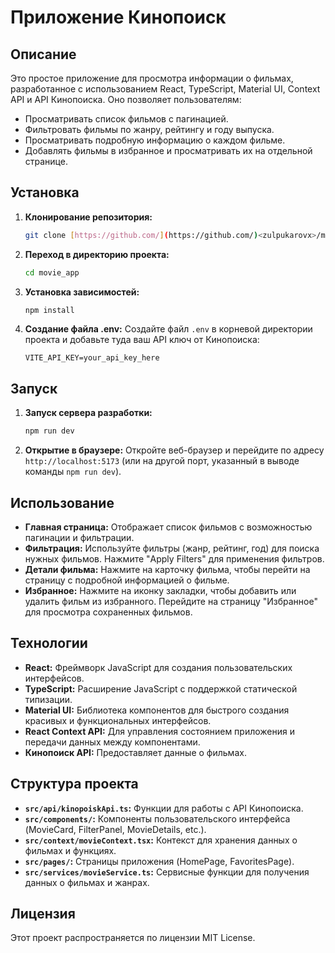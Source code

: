 # Приложение Кинопоиск

## Описание

Это простое приложение для просмотра информации о фильмах, разработанное с использованием React, TypeScript, Material UI, Context API и API Кинопоиска. Оно позволяет пользователям:

*   Просматривать список фильмов с пагинацией.
*   Фильтровать фильмы по жанру, рейтингу и году выпуска.
*   Просматривать подробную информацию о каждом фильме.
*   Добавлять фильмы в избранное и просматривать их на отдельной странице.

## Установка

1.  **Клонирование репозитория:**
    ```bash
    git clone [https://github.com/](https://github.com/)<zulpukarovx>/movie_app.git 
    ```

2.  **Переход в директорию проекта:**
    ```bash
    cd movie_app
    ```

3.  **Установка зависимостей:**
    ```bash
    npm install
    ```

4.  **Создание файла .env:** Создайте файл `.env` в корневой директории проекта и добавьте туда ваш API ключ от Кинопоиска:
    ```
    VITE_API_KEY=your_api_key_here
    ```

## Запуск

1.  **Запуск сервера разработки:**
    ```bash
    npm run dev
    ```

2.  **Открытие в браузере:** Откройте веб-браузер и перейдите по адресу `http://localhost:5173` (или на другой порт, указанный в выводе команды `npm run dev`).

## Использование

*   **Главная страница:** Отображает список фильмов с возможностью пагинации и фильтрации.
*   **Фильтрация:** Используйте фильтры (жанр, рейтинг, год) для поиска нужных фильмов. Нажмите "Apply Filters" для применения фильтров.
*   **Детали фильма:** Нажмите на карточку фильма, чтобы перейти на страницу с подробной информацией о фильме.
*   **Избранное:** Нажмите на иконку закладки, чтобы добавить или удалить фильм из избранного. Перейдите на страницу "Избранное" для просмотра сохраненных фильмов.

## Технологии

*   **React:** Фреймворк JavaScript для создания пользовательских интерфейсов.
*   **TypeScript:** Расширение JavaScript с поддержкой статической типизации.
*   **Material UI:** Библиотека компонентов для быстрого создания красивых и функциональных интерфейсов.
*   **React Context API:** Для управления состоянием приложения и передачи данных между компонентами.
*   **Кинопоиск API:** Предоставляет данные о фильмах.

## Структура проекта

*   **`src/api/kinopoiskApi.ts`:** Функции для работы с API Кинопоиска.
*   **`src/components/`:** Компоненты пользовательского интерфейса (MovieCard, FilterPanel, MovieDetails, etc.).
*   **`src/context/movieContext.tsx`:** Контекст для хранения данных о фильмах и функциях.
*   **`src/pages/`:** Страницы приложения (HomePage, FavoritesPage).
*   **`src/services/movieService.ts`:** Сервисные функции для получения данных о фильмах и жанрах.

## Лицензия

Этот проект распространяется по лицензии MIT License.
